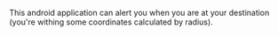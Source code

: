 This android application can alert you when you are at your destination 
(you're withing some coordinates calculated by radius).
